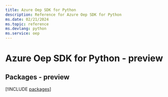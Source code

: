 ```yaml
---
title: Azure Oep SDK for Python
description: Reference for Azure Oep SDK for Python
ms.date: 02/21/2024
ms.topic: reference
ms.devlang: python
ms.service: oep
---
```

# Azure Oep SDK for Python - preview
## Packages - preview
[!INCLUDE [packages](oep-index.md)]